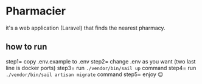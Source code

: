 # Pharmacier
it's a web application (Laravel) that finds the nearest pharmacy.
## how to run
step1= copy .env.example to .env
step2= change .env as you want (two last line is docker ports)
step3= run ```./vendor/bin/sail up``` command
step4= run ```./vendor/bin/sail artisan migrate``` command
step5= enjoy 😉